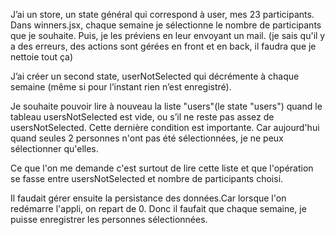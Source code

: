 J’ai un store, un state général qui correspond à user, mes 23 participants.
Dans winners.jsx, chaque semaine je sélectionne le nombre de participants que je souhaite. Puis, je les préviens en leur envoyant un mail.
(je sais qu'il y a des erreurs, des actions sont gérées en front et en back, il faudra que je nettoie tout ça)

J’ai créer un second state, userNotSelected qui décrémente à chaque semaine (même si pour l’instant rien n’est enregistré).

Je souhaite pouvoir lire à nouveau la liste "users"(le state "users") quand le tableau usersNotSelected est vide, ou s’il ne reste pas assez de usersNotSelected. Cette dernière condition est importante.
Car aujourd'hui quand seules 2 personnes n'ont pas été sélectionnées, je ne peux sélectionner qu'elles.

Ce que l'on me demande c'est surtout de lire cette liste et que l'opération se fasse entre usersNotSelected et nombre de participants choisi.

Il faudait gérer ensuite la persistance des données.Car lorsque l'on redémarre l'appli, on repart de 0. Donc il faufait que chaque semaine, je puisse enregistrer les personnes sélectionnées.

